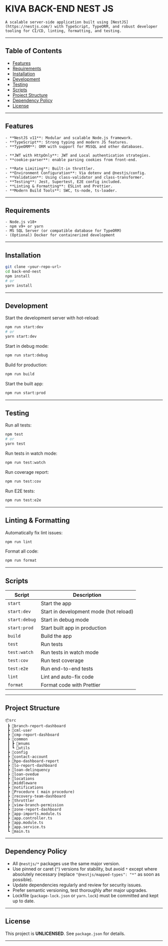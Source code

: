 # KIVA BACK-END NEST JS
```base
A scalable server-side application built using [NestJS](https://nestjs.com/) with TypeScript, TypeORM, and robust developer tooling for CI/CD, linting, formatting, and testing.
```
---

## Table of Contents

- [Features](#features)
- [Requirements](#requirements)
- [Installation](#installation)
- [Development](#development)
- [Testing](#testing)
- [Scripts](#scripts)
- [Project Structure](#project-structure)
- [Dependency Policy](#dependency-policy)
- [License](#license)

---

## Features
```base
- **NestJS v11**: Modular and scalable Node.js framework.
- **TypeScript**: Strong typing and modern JS features.
- **TypeORM**: ORM with support for MSSQL and other databases.

- **JWT with HttpOnly**: JWT and Local authentication strategies.
- **cookie-parser**: enable parsing cookies from front-end.

- **Rate Limiting**: Built-in throttler.
- **Environment Configuration**: Via dotenv and @nestjs/config.
- **Validation**: Using class-validator and class-transformer.
- **Testing**: Jest, Supertest, E2E config included.
- **Linting & Formatting**: ESLint and Prettier.
- **Modern Build Tools**: SWC, ts-node, ts-loader.
```
---

## Requirements
```base
- Node.js v18+
- npm v9+ or yarn
- MS SQL Server (or compatible database for TypeORM)
- (Optional) Docker for containerized development
```
---

## Installation

```bash
git clone <your-repo-url>
cd back-end-nest
npm install
# or
yarn install
```

---

## Development

Start the development server with hot-reload:

```bash
npm run start:dev
# or
yarn start:dev
```

Start in debug mode:

```bash
npm run start:debug
```

Build for production:

```bash
npm run build
```

Start the built app:

```bash
npm run start:prod
```

---

## Testing

Run all tests:

```bash
npm test
# or
yarn test
```

Run tests in watch mode:

```bash
npm run test:watch
```

Run coverage report:

```bash
npm run test:cov
```

Run E2E tests:

```bash
npm run test:e2e
```

---

## Linting & Formatting

Automatically fix lint issues:

```bash
npm run lint
```

Format all code:

```bash
npm run format
```

---

## Scripts

| Script          | Description                                 |
|-----------------|---------------------------------------------|
| `start`         | Start the app                               |
| `start:dev`     | Start in development mode (hot reload)      |
| `start:debug`   | Start in debug mode                         |
| `start:prod`    | Start built app in production               |
| `build`         | Build the app                               |
| `test`          | Run tests                                   |
| `test:watch`    | Run tests in watch mode                     |
| `test:cov`      | Run test coverage                           |
| `test:e2e`      | Run end-to-end tests                        |
| `lint`          | Lint and auto-fix code                      |
| `format`        | Format code with Prettier                   |

---

## Project Structure

```
📦src
 ┣ 📂branch-report-dashboard
 ┣ 📂cml-user
 ┣ 📂cmp-report-dashboard
 ┣ 📂common
 ┃ ┣ 📂enums
 ┃ ┗ 📂utils
 ┣ 📂config
 ┣ 📂contact-account
 ┣ 📂hpo-dashboard-report
 ┣ 📂lo-report-dashboard
 ┣ 📂loan-delinquency
 ┣ 📂loan-ovedue
 ┣ 📂locations
 ┣ 📂middleware
 ┣ 📂notifications
 ┣ 📂Procedure ( main procedure)
 ┣ 📂recovery-team-dashboard
 ┣ 📂throttler
 ┣ 📂view-branch-permission
 ┣ 📂zone-report-dashboard
 ┣ 📜app-imports.module.ts
 ┣ 📜app.controller.ts
 ┣ 📜app.module.ts
 ┣ 📜app.service.ts
 ┗ 📜main.ts
```

---

## Dependency Policy

- All `@nestjs/*` packages use the same major version.
- Use pinned or caret (`^`) versions for stability, but avoid `*` except where absolutely necessary (replace `"@nestjs/mapped-types": "*"` as soon as possible).
- Update dependencies regularly and review for security issues.
- Prefer semantic versioning, test thoroughly after major upgrades.
- Lockfile (`package-lock.json` or `yarn.lock`) must be committed and kept up to date.

---

## License

This project is **UNLICENSED**. See `package.json` for details.

---
